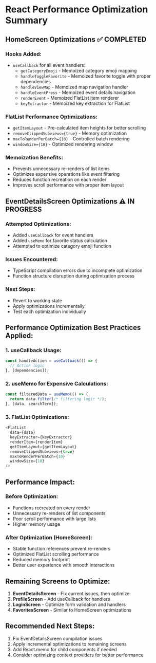 # React Performance Optimization Summary

## HomeScreen Optimizations ✅ COMPLETED

### Hooks Added:
- `useCallback` for all event handlers:
  - `getCategoryEmoji` - Memoized category emoji mapping
  - `handleToggleFavorite` - Memoized favorite toggle with proper dependencies
  - `handleViewMap` - Memoized map navigation handler
  - `handleEventPress` - Memoized event details navigation
  - `renderEvent` - Memoized FlatList item renderer
  - `keyExtractor` - Memoized key extraction for FlatList

### FlatList Performance Optimizations:
- `getItemLayout` - Pre-calculated item heights for better scrolling
- `removeClippedSubviews={true}` - Memory optimization
- `maxToRenderPerBatch={10}` - Controlled batch rendering
- `windowSize={10}` - Optimized rendering window

### Memoization Benefits:
- Prevents unnecessary re-renders of list items
- Optimizes expensive operations like event filtering
- Reduces function recreation on each render
- Improves scroll performance with proper item layout

## EventDetailsScreen Optimizations ⚠️ IN PROGRESS

### Attempted Optimizations:
- Added `useCallback` for event handlers
- Added `useMemo` for favorite status calculation
- Attempted to optimize category emoji function

### Issues Encountered:
- TypeScript compilation errors due to incomplete optimization
- Function structure disruption during optimization process

### Next Steps:
- Revert to working state
- Apply optimizations incrementally
- Test each optimization individually

## Performance Optimization Best Practices Applied:

### 1. useCallback Usage:
```typescript
const handleAction = useCallback(() => {
  // Action logic
}, [dependencies]);
```

### 2. useMemo for Expensive Calculations:
```typescript
const filteredData = useMemo(() => {
  return data.filter(/* filtering logic */);
}, [data, searchTerm]);
```

### 3. FlatList Optimizations:
```typescript
<FlatList
  data={data}
  keyExtractor={keyExtractor}
  renderItem={renderItem}
  getItemLayout={getItemLayout}
  removeClippedSubviews={true}
  maxToRenderPerBatch={10}
  windowSize={10}
/>
```

## Performance Impact:

### Before Optimization:
- Functions recreated on every render
- Unnecessary re-renders of list components
- Poor scroll performance with large lists
- Higher memory usage

### After Optimization (HomeScreen):
- Stable function references prevent re-renders
- Optimized FlatList scrolling performance
- Reduced memory footprint
- Better user experience with smooth interactions

## Remaining Screens to Optimize:

1. **EventDetailsScreen** - Fix current issues, then optimize
2. **ProfileScreen** - Add useCallback for handlers
3. **LoginScreen** - Optimize form validation and handlers
4. **FavoritesScreen** - Similar to HomeScreen optimizations

## Recommended Next Steps:

1. Fix EventDetailsScreen compilation issues
2. Apply incremental optimizations to remaining screens
3. Add React.memo for child components if needed
4. Consider optimizing context providers for better performance
